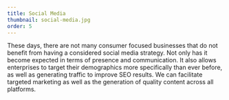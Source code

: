 ```yaml
---
title: Social Media
thumbnail: social-media.jpg
order: 5
---
```

These days, there are not many consumer focused businesses that do not benefit from having a considered social media strategy. Not only has it become expected in terms of presence and communication. It also allows enterprises to target their demographics more specifically than ever before, as well as generating traffic to improve SEO results. We can facilitate targeted marketing as well as the generation of quality content across all platforms.
